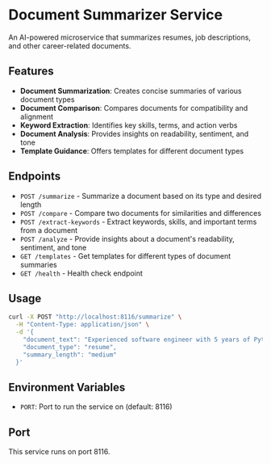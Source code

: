 # Document Summarizer Service

An AI-powered microservice that summarizes resumes, job descriptions, and other career-related documents.

## Features

- **Document Summarization**: Creates concise summaries of various document types
- **Document Comparison**: Compares documents for compatibility and alignment
- **Keyword Extraction**: Identifies key skills, terms, and action verbs
- **Document Analysis**: Provides insights on readability, sentiment, and tone
- **Template Guidance**: Offers templates for different document types

## Endpoints

- `POST /summarize` - Summarize a document based on its type and desired length
- `POST /compare` - Compare two documents for similarities and differences
- `POST /extract-keywords` - Extract keywords, skills, and important terms from a document
- `POST /analyze` - Provide insights about a document's readability, sentiment, and tone
- `GET /templates` - Get templates for different types of document summaries
- `GET /health` - Health check endpoint

## Usage

```bash
curl -X POST "http://localhost:8116/summarize" \
  -H "Content-Type: application/json" \
  -d '{
    "document_text": "Experienced software engineer with 5 years of Python development experience...",
    "document_type": "resume",
    "summary_length": "medium"
  }'
```

## Environment Variables

- `PORT`: Port to run the service on (default: 8116)

## Port

This service runs on port 8116.